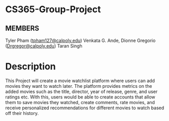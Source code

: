 # CS365-Group-Project

## MEMBERS

Tyler Pham (tpham127@calpoly.edu) 
Venkata G. Ande, 
Dionne Gregorio (Drgregor@calpoly.edu) 
Taran Singh

# Description

This Project will create a movie watchlist platform where users can add movies they want to watch later. The platform provides metrics on the added movies such as the title, director, year of release, genre, and user ratings etc. With this, users would be able to create accounts that allow them to save movies they watched, create comments, rate movies, and receive personalized recommendations for different movies to watch based off their history. 